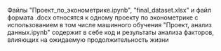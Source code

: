 Файлы "Проект_по_эконометрике.ipynb", "final_dataset.xlsx" и файл формата .docx относятся к одному проекту по эконометрике с использованием в том числе машинного обучения
"Проект, анализ данных.ipynb" содержит в себе код и результаты анализа факторов, влияющих на ожидаемую продолжительность жизни
